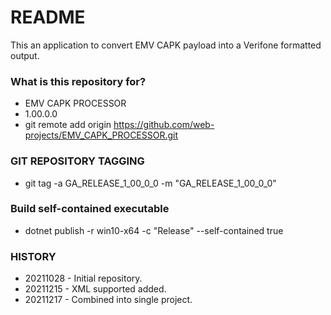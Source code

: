 # README #

This an application to convert EMV CAPK payload into a Verifone formatted output.

### What is this repository for? ###

* EMV CAPK PROCESSOR
* 1.00.0.0
* git remote add origin https://github.com/web-projects/EMV_CAPK_PROCESSOR.git

### GIT REPOSITORY TAGGING ###

* git tag -a GA_RELEASE_1_00_0_0 -m "GA_RELEASE_1_00_0_0"

### Build self-contained executable ###
* dotnet publish -r win10-x64 -c "Release" --self-contained true
   
### HISTORY ###

* 20211028 - Initial repository.
* 20211215 - XML supported added.
* 20211217 - Combined into single project.
